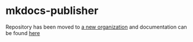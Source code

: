 # mkdocs-publisher
Repository has been moved to [a new organization](https://github.com/mkdocs-publisher/mkdocs-publisher) and documentation can be found [here](https://mkdocs-publisher.github.io/)
